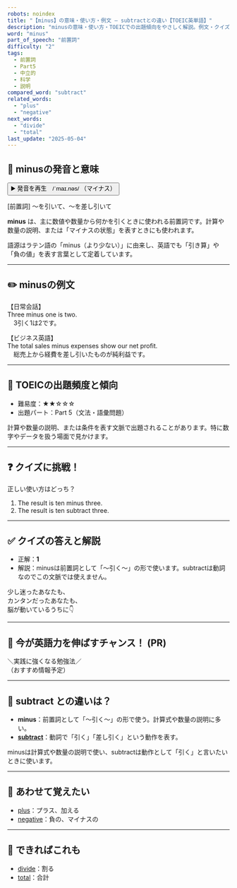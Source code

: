 ```yaml
---
robots: noindex
title: "【minus】の意味・使い方・例文 ― subtractとの違い【TOEIC英単語】"
description: "minusの意味・使い方・TOEICでの出題傾向をやさしく解説。例文・クイズ付きでsubtractとの違いもわかりやすく学べます。"
word: "minus"
part_of_speech: "前置詞"
difficulty: "2"
tags:
  - 前置詞
  - Part5
  - 中立的
  - 科学
  - 説明
compared_word: "subtract"
related_words:
  - "plus"
  - "negative"
next_words:
  - "divide"
  - "total"
last_update: "2025-05-04"
---
```


## 🔰 minusの発音と意味

<button class="play-audio" onclick="playTTS('minus')">
  <span class="play-audio-main">
    ▶️ 発音を再生　/ˈmaɪ.nəs/
  </span>
  <span class="play-audio-sub">
    （マイナス）
  </span>
</button>

[前置詞] ～を引いて、～を差し引いて

**minus** は、主に数値や数量から何かを引くときに使われる前置詞です。計算や数量の説明、または「マイナスの状態」を表すときにも使われます。

語源はラテン語の「minus（より少ない）」に由来し、英語でも「引き算」や「負の値」を表す言葉として定着しています。

---

## ✏️ minusの例文

【日常会話】  
Three minus one is two.  
　3引く1は2です。

【ビジネス英語】  
The total sales minus expenses show our net profit.  
　総売上から経費を差し引いたものが純利益です。

---

## 🎯 TOEICの出題頻度と傾向

- 難易度：★★☆☆☆
- 出題パート：Part 5（文法・語彙問題）

計算や数量の説明、または条件を表す文脈で出題されることがあります。特に数字やデータを扱う場面で見かけます。

---

## ❓ クイズに挑戦！

正しい使い方はどっち？

1. The result is ten minus three.  
2. The result is ten subtract three.

---

## ✅ クイズの答えと解説

- 正解：**1**
- 解説：minusは前置詞として「～引く～」の形で使います。subtractは動詞なのでこの文脈では使えません。

少し迷ったあなたも、  
カンタンだったあなたも、  
脳が動いているうちに👇️

---

## 🚀 今が英語力を伸ばすチャンス！ (PR)

<div class="info-center">
＼実践に強くなる勉強法／<br>  
（おすすめ情報予定）
</div>

---

## 🤔  subtract との違いは？

- **minus**：前置詞として「～引く～」の形で使う。計算式や数量の説明に多い。
- **[subtract](/word/subtract/)**：動詞で「引く」「差し引く」という動作を表す。

minusは計算式や数量の説明で使い、subtractは動作として「引く」と言いたいときに使います。

---

## 🧩 あわせて覚えたい

- [plus](/word/plus/)：プラス、加える
- [negative](/word/negative/)：負の、マイナスの

---

## 📖 できればこれも

- [divide](/word/divide/)：割る
- [total](/word/total/)：合計

<!-- cvid: aid42_bid46 -->
